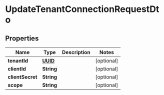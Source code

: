 # UpdateTenantConnectionRequestDto

## Properties
Name | Type | Description | Notes
------------ | ------------- | ------------- | -------------
**tenantId** | [**UUID**](UUID.md) |  |  [optional]
**clientId** | **String** |  |  [optional]
**clientSecret** | **String** |  |  [optional]
**scope** | **String** |  |  [optional]
